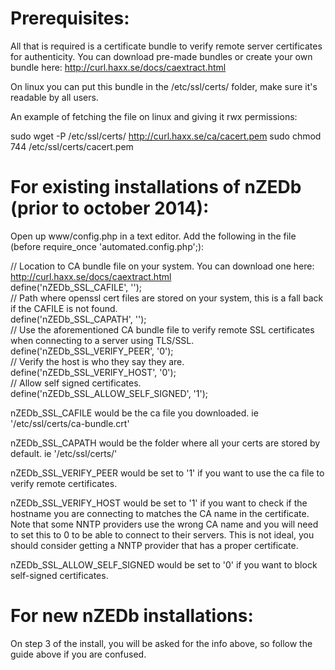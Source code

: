 # Prerequisites:
All that is required is a certificate bundle to verify remote server certificates for authenticity.
You can download pre-made bundles or create your own bundle here: http://curl.haxx.se/docs/caextract.html

On linux you can put this bundle in the /etc/ssl/certs/ folder, make sure it's readable by all users.

An example of fetching the file on linux and giving it rwx permissions:

sudo wget -P /etc/ssl/certs/ http://curl.haxx.se/ca/cacert.pem
sudo chmod 744 /etc/ssl/certs/cacert.pem

# For existing installations of nZEDb (prior to october 2014):
Open up www/config.php in a text editor.
Add the following in the file (before require_once 'automated.config.php';):

// Location to CA bundle file on your system. You can download one here: http://curl.haxx.se/docs/caextract.html  
define('nZEDb_SSL_CAFILE', '');  
// Path where openssl cert files are stored on your system, this is a fall back if the CAFILE is not found.  
define('nZEDb_SSL_CAPATH', '');  
// Use the aforementioned CA bundle file to verify remote SSL certificates when connecting to a server using TLS/SSL.  
define('nZEDb_SSL_VERIFY_PEER', '0');  
// Verify the host is who they say they are.  
define('nZEDb_SSL_VERIFY_HOST', '0');  
// Allow self signed certificates.  
define('nZEDb_SSL_ALLOW_SELF_SIGNED', '1');

nZEDb_SSL_CAFILE would be the ca file you downloaded. ie '/etc/ssl/certs/ca-bundle.crt'

nZEDb_SSL_CAPATH would be the folder where all your certs are stored by default. ie '/etc/ssl/certs/'

nZEDb_SSL_VERIFY_PEER would be set to '1' if you want to use the ca file to verify remote certificates.

nZEDb_SSL_VERIFY_HOST would be set to '1' if you want to check if the hostname you are connecting to matches the CA name in the certificate. Note that some NNTP providers use the wrong CA name and you will need to set this to 0 to be able to connect to their servers. This is not ideal, you should consider getting a NNTP provider that has a proper certificate.

nZEDb_SSL_ALLOW_SELF_SIGNED would be set to '0' if you want to block self-signed certificates.

# For new nZEDb installations:
On step 3 of the install, you will be asked for the info above, so follow the guide above if you are confused.